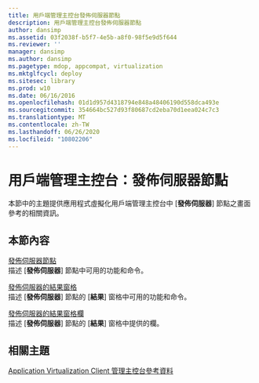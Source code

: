 ```yaml
---
title: 用戶端管理主控台發佈伺服器節點
description: 用戶端管理主控台發佈伺服器節點
author: dansimp
ms.assetid: 03f2038f-b5f7-4e5b-a8f0-98f5e9d5f644
ms.reviewer: ''
manager: dansimp
ms.author: dansimp
ms.pagetype: mdop, appcompat, virtualization
ms.mktglfcycl: deploy
ms.sitesec: library
ms.prod: w10
ms.date: 06/16/2016
ms.openlocfilehash: 01d1d957d4318794e848a48406190d558dca493e
ms.sourcegitcommit: 354664bc527d93f80687cd2eba70d1eea024c7c3
ms.translationtype: MT
ms.contentlocale: zh-TW
ms.lasthandoff: 06/26/2020
ms.locfileid: "10802206"
---
```

# 用戶端管理主控台：發佈伺服器節點


本節中的主題提供應用程式虛擬化用戶端管理主控台中 [**發佈伺服器**] 節點之畫面參考的相關資訊。

## 本節內容


<a href="" id="publishing-servers-node"></a>[發佈伺服器節點](publishing-servers-node.md)  
描述 [**發佈伺服器**] 節點中可用的功能和命令。

<a href="" id="publishing-servers-results-pane"></a>[發佈伺服器的結果窗格](publishing-servers-results-pane.md)  
描述 [**發佈伺服器**] 節點的 [**結果**] 窗格中可用的功能和命令。

<a href="" id="publishing-servers-results-pane-columns"></a>[發佈伺服器的結果窗格欄](publishing-servers-results-pane-columns.md)  
描述 [**發佈伺服器**] 節點的 [**結果**] 窗格中提供的欄。

## 相關主題


[Application Virtualization Client 管理主控台參考資料](application-virtualization-client-management-console-reference.md)

 

 






